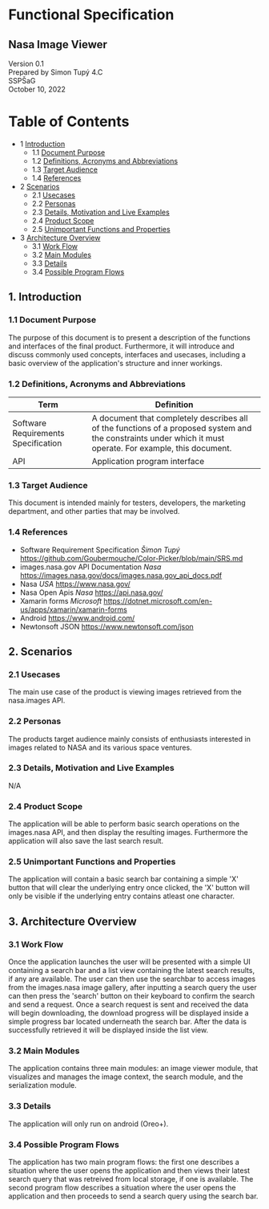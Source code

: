 # Functional Specification
## Nasa Image Viewer

Version 0.1  
Prepared by Simon Tupý 4.C  
SSPŠaG  
October 10, 2022

Table of Contents
================
* 1 [Introduction](#1-introduction)
   * 1.1 [Document Purpose](#11-document-purpose)
   * 1.2 [Definitions, Acronyms and Abbreviations](#12-definitions-acronyms-and-abbreviations)
   * 1.3 [Target Audience](#13-target-audience)
   * 1.4 [References](#14-references)
* 2 [Scenarios](#2-scenarios)
   * 2.1 [Usecases](#21-usecases)
   * 2.2 [Personas](#22-personas)
   * 2.3 [Details, Motivation and Live Examples](#23-details-motivation-and-live-examples)
   * 2.4 [Product Scope](#24-product-scope)
   * 2.5 [Unimportant Functions and Properties](#25-unimportant-functions-and-properties)
* 3 [Architecture Overview](#3-architecture-overview)
   * 3.1 [Work Flow](#31-work-flow)
   * 3.2 [Main Modules](#32-main-modules)
   * 3.3 [Details](#33-details)
   * 3.4 [Possible Program Flows](#34-possible-program-flows)

## 1. Introduction  
  ### 1.1 Document Purpose
  The purpose of this document is to present a description of the functions and interfaces of the final product. Furthermore, it will introduce and discuss commonly used concepts, interfaces and usecases, including a basic overview of the application's structure and inner workings.
  ### 1.2 Definitions, Acronyms and Abbreviations
| Term | Definition    |
| ---- | ------- |
| Software Requirements Specification  |  A document that completely describes all of the functions of a proposed system and the constraints under which it must operate. For example, this document.       |
| API | Application program interface |
  ### 1.3 Target Audience
This document is intended mainly for testers, developers, the marketing department, and other parties that may be involved. 
  ### 1.4 References
* Software Requirement Specification *Šimon Tupý* https://github.com/Goubermouche/Color-Picker/blob/main/SRS.md    
* images.nasa.gov API Documentation *Nasa* https://images.nasa.gov/docs/images.nasa.gov_api_docs.pdf
* Nasa *USA* https://www.nasa.gov/
* Nasa Open Apis *Nasa* https://api.nasa.gov/
* Xamarin forms *Microsoft* https://dotnet.microsoft.com/en-us/apps/xamarin/xamarin-forms
* Android https://www.android.com/
* Newtonsoft JSON https://www.newtonsoft.com/json
## 2. Scenarios
  ### 2.1 Usecases
The main use case of the product is viewing images retrieved from the nasa.images API.
  ### 2.2 Personas
The products target audience mainly consists of enthusiasts interested in images related to NASA and its various space ventures. 
  ### 2.3 Details, Motivation and Live Examples
N/A
  ### 2.4 Product Scope
The application will be able to perform basic search operations on the images.nasa API, and then display the resulting images. Furthermore the application will also save the last search result.  

  ### 2.5 Unimportant Functions and Properties
The application will contain a basic search bar containing a simple 'X' button that will clear the underlying entry once clicked, the 'X' button will only be visible if the underlying entry contains atleast one character. 

## 3. Architecture Overview
  ### 3.1 Work Flow
 Once the application launches the user will be presented with a simple UI containing a search bar and a list view containing the latest search results, if any are available. The user can then use the searchbar to access images from the images.nasa image gallery, after inputting a search query the user can then press the 'search' button on their keyboard to confirm the search and send a request. Once a search request is sent and received the data will begin downloading, the download progress will be displayed inside a simple progress bar located underneath the search bar. After the data is successfully retrieved it will be displayed inside the list view. 
 
  ### 3.2 Main Modules
The application contains three main modules: an image viewer module, that visualizes and manages the image context, the search module, and the serialization module. 
  ### 3.3 Details
The application will only run on android (Oreo+).
  ### 3.4 Possible Program Flows
The application has two main program flows: the first one describes a situation where the user opens the application and then views their latest search query that was retreived from local storage, if one is available. The second program flow describes a situation where the user opens the application and then proceeds to send a search query using the search bar. 
